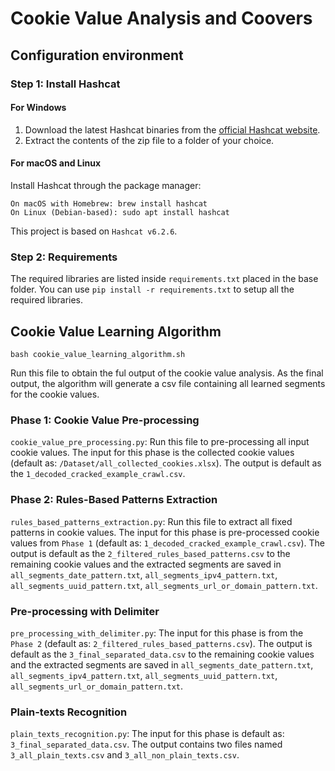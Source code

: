 # Cookie Value Analysis and Coovers

## Configuration environment

### Step 1: Install Hashcat

#### For Windows

1. Download the latest Hashcat binaries from the [official Hashcat website](https://hashcat.net/hashcat/ "Hashcat").
2. Extract the contents of the zip file to a folder of your choice.

#### For macOS and Linux

Install Hashcat through the package manager:

    On macOS with Homebrew: brew install hashcat
    On Linux (Debian-based): sudo apt install hashcat

<!-- Compile from Source (Optional)
If you need a version not available through your package manager or want the latest development version, you can compile Hashcat from source. This process requires `git`, `make`, and a C compiler:

    git clone https://github.com/hashcat/hashcat.git
    cd hashcat
    make
    sudo make install -->

This project is based on `Hashcat v6.2.6`.

### Step 2: Requirements

The required libraries are listed inside `requirements.txt` placed in the base folder.
You can use `pip install -r requirements.txt` to setup all the required libraries.

## Cookie Value Learning Algorithm

    bash cookie_value_learning_algorithm.sh

Run this file to obtain the ful output of the cookie value analysis. As the final output, the algorithm will generate a csv file containing all learned segments for the cookie values.

### Phase 1: Cookie Value Pre-processing

`cookie_value_pre_processing.py`: Run this file to pre-processing all input cookie values. The input for this phase is the collected cookie values (default as: `/Dataset/all_collected_cookies.xlsx`). The output is default as the `1_decoded_cracked_example_crawl.csv`.

### Phase 2: Rules-Based Patterns Extraction

`rules_based_patterns_extraction.py`: Run this file to extract all fixed patterns in cookie values. The input for this phase is pre-processed cookie values from `Phase 1` (default as: `1_decoded_cracked_example_crawl.csv`). The output is default as the `2_filtered_rules_based_patterns.csv` to the remaining cookie values and the extracted segments are saved in `all_segments_date_pattern.txt`, `all_segments_ipv4_pattern.txt`, `all_segments_uuid_pattern.txt`, `all_segments_url_or_domain_pattern.txt`.

### Pre-processing with Delimiter

`pre_processing_with_delimiter.py`: The input for this phase is from the `Phase 2` (default as: `2_filtered_rules_based_patterns.csv`). The output is default as the `3_final_separated_data.csv` to the remaining cookie values and the extracted segments are saved in `all_segments_date_pattern.txt`, `all_segments_ipv4_pattern.txt`, `all_segments_uuid_pattern.txt`, `all_segments_url_or_domain_pattern.txt`.

### Plain-texts Recognition

`plain_texts_recognition.py`: The input for this phase is default as: `3_final_separated_data.csv`. The output contains two files named `3_all_plain_texts.csv` and `3_all_non_plain_texts.csv`.
